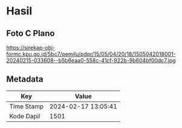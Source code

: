# Hasil

## Foto C Plano

https://sirekap-obj-formc.kpu.go.id/5bc7/pemilu/pdpr/15/05/04/20/18/1505042018001-20240215-033608--b5b6eaa0-558c-41cf-922b-9b604bf00dc7.jpg


## Metadata

| Key        | Value               |
| ---------- | ------------------- |
| Time Stamp | 2024-02-17 13:05:41 |
| Kode Dapil | 1501                |



